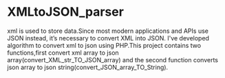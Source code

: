 # XMLtoJSON_parser

xml is used to store data.Since most modern applications and APIs use JSON instead, it’s necessary to convert XML into JSON. I've developed algorithm to convert xml to json using PHP.This project contains two functions,first convert xml array to json array(convert_XML_str_TO_JSON_array) and the second function converts json array to json string(convert_JSON_array_TO_String).
